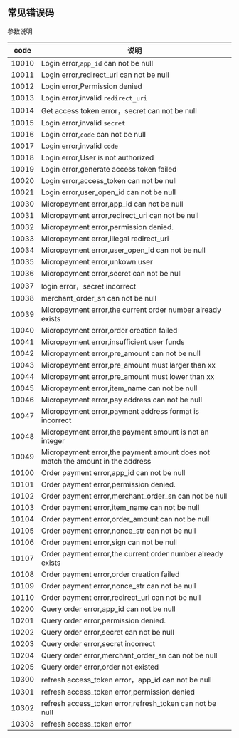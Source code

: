 ## 常见错误码

参数说明

| code  | 说明                                                                |
| ----- | ------------------------------------------------------------------- |
| 10010 | Login error,`app_id` can not be null                           |
| 10011 | Login error,redirect_uri can not be null                       |
| 10012 | Login error,Permission denied                                    |
| 10013 | Login error,invalid `redirect_uri`                         |
| 10014 | Get access token error，secret can not be null             |
| 10015 | Login error,invalid `secret`                              |
| 10016 | Login error,`code` can not be null                              |
| 10017 | Login error,invalid `code`                                  |
| 10018 | Login error,User is not authorized                                 |
| 10019 | Login error,generate access token failed                    |
| 10020 | Login error,access_token can not be null                       |
| 10021 | Login error,user_open_id can not be null                       |
| 10030 | Micropayment error,app_id can not be null                      |
| 10031 | Micropayment error,redirect_uri can not be null            |
| 10032 | Micropayment error,permission denied.                        |
| 10033 | Micropayment error,illegal redirect_uri                    |
| 10034 | Micropayment error,user_open_id can not be null            |
| 10035 | Micropayment error,unkown user                 |
| 10036 | Micropayment error,secret can not be null                 |
| 10037 | login error，secret incorrect                            |
| 10038 | merchant_order_sn can not be null                           |
| 10039 | Micropayment error,the current order number already exists       |
| 10040 | Micropayment error,order creation failed                         |
| 10041 | Micropayment error,insufficient user funds                        |
| 10042 | Micropayment error,pre_amount can not be null                 |
| 10043 | Micropayment error,pre_amount must larger than xx       |
| 10044 | Micropayment error,pre_amount must lower than xx       |
| 10045 | Micropayment error,item_name can not be null           |
| 10046 | Micropayment error,pay address can not be null                  |
| 10047 | Micropayment error,payment address format is incorrect        |
| 10048 | Micropayment error,the payment amount is not an integer       |
| 10049 | Micropayment error,the payment amount does not match the amount in the address|
| 10100 | Order payment error,app_id can not be null            |
| 10101 | Order payment error,permission denied.                              |
| 10102 | Order payment error,merchant_order_sn can not be null              |
| 10103 | Order payment error,item_name can not be null                   |
| 10104 | Order payment error,order_amount can not be null |
| 10105 | Order payment error,nonce_str can not be null   |
| 10106 | Order payment error,sign can not be null                       |
| 10107 | Order payment error,the current order number already exists                  |
| 10108 | Order payment error,order creation failed                         |
| 10109 | Order payment error,nonce_str can not be null                  |
| 10110 | Order payment error,redirect_uri can not be null             |
| 10200 | Query order error,app_id can not be null                      |
| 10201 | Query order error,permission denied.                            |
| 10202 | Query order error,secret can not be null                   |
| 10203 | Query order error,secret incorrect                     |
| 10204 | Query order error,merchant_order_sn can not be null       |
| 10205 | Query order error,order not existed     |
| 10300 | refresh access_token error，app_id can not be null          |
| 10301 | refresh access_token error,permission denied          |
| 10302 | refresh access_token error,refresh_token can not be null      |
| 10303 | refresh access_token error       |
